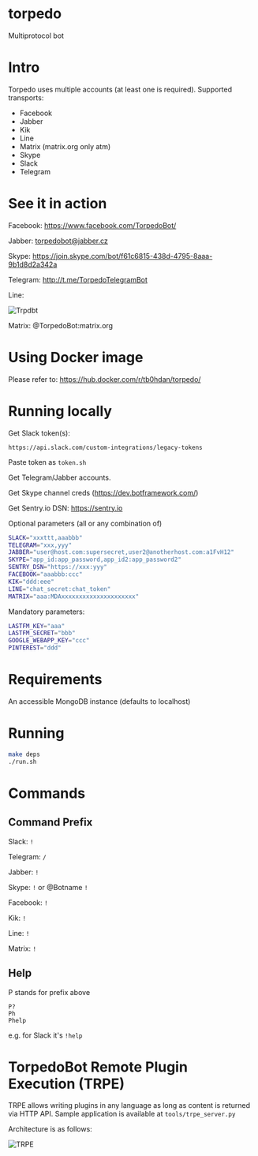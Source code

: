 # torpedo
Multiprotocol bot

# Intro

Torpedo uses multiple accounts (at least one is required). Supported transports:

- Facebook
- Jabber
- Kik
- Line
- Matrix (matrix.org only atm)
- Skype
- Slack
- Telegram


# See it in action

Facebook: https://www.facebook.com/TorpedoBot/

Jabber: torpedobot@jabber.cz

Skype: https://join.skype.com/bot/f61c6815-438d-4795-8aaa-9b1d8d2a342a

Telegram: http://t.me/TorpedoTelegramBot

Line:

![Trpdbt](https://raw.githubusercontent.com/tb0hdan/torpedo/master/doc/UDvNqA-29o.png)

Matrix: @TorpedoBot:matrix.org


# Using Docker image

Please refer to: https://hub.docker.com/r/tb0hdan/torpedo/


# Running locally

Get Slack token(s):

`https://api.slack.com/custom-integrations/legacy-tokens`

Paste token as `token.sh`

Get Telegram/Jabber accounts.

Get Skype channel creds (https://dev.botframework.com/)

Get Sentry.io DSN: https://sentry.io

Optional parameters (all or any combination of)

```bash
SLACK="xxxttt,aaabbb"
TELEGRAM="xxx,yyy"
JABBER="user@host.com:supersecret,user2@anotherhost.com:a1FvH12"
SKYPE="app_id:app_password,app_id2:app_password2"
SENTRY_DSN="https://xxx:yyy"
FACEBOOK="aaabbb:ccc"
KIK="ddd:eee"
LINE="chat_secret:chat_token"
MATRIX="aaa:MDAxxxxxxxxxxxxxxxxxxxxx"
```


Mandatory parameters:


```bash
LASTFM_KEY="aaa"
LASTFM_SECRET="bbb"
GOOGLE_WEBAPP_KEY="ccc"
PINTEREST="ddd"
```

# Requirements

An accessible MongoDB instance (defaults to localhost)

# Running

```bash
make deps
./run.sh
```

# Commands

## Command Prefix

Slack: `!`

Telegram: `/`

Jabber: `!`

Skype: `!` or @Botname `!`

Facebook: `!`

Kik: `!`

Line: `!`

Matrix: `!`

## Help

P stands for prefix above

```
P?
Ph
Phelp
```


e.g. for Slack it's `!help`



# TorpedoBot Remote Plugin Execution (TRPE)

TRPE allows writing plugins in any language as long as content is returned via HTTP API.
Sample application is available at `tools/trpe_server.py`

Architecture is as follows:

![TRPE](https://raw.githubusercontent.com/tb0hdan/torpedo/master/doc/TRPE.png)
